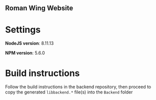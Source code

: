 ## Roman Wing Website


# Settings

__NodeJS version__: 8.11.13

__NPM version__: 5.6.0


# Build instructions

Follow the build instructions in the backend repository, then proceed to copy
the generated `libbackend.*` file(s) into the `Backend` folder

